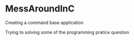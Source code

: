 # MessAroundInC
Creating a command base application

Trying to solving some of the programming pratice question
